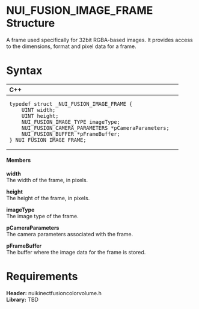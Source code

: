 NUI\_FUSION\_IMAGE\_FRAME Structure  
===================================  

A frame used specifically for 32bit RGBA-based images. It provides access to the dimensions, format and pixel data for a frame. <span id="syntaxSection"></span>

Syntax  
======  

<table>
<colgroup>
<col width="100%" />
</colgroup>
<thead>
<tr class="header">
<th align="left">C++</th>
</tr>
</thead>
<tbody>
<tr class="odd">
<td align="left"><pre><code>typedef struct _NUI_FUSION_IMAGE_FRAME {  
    UINT width;  
    UINT height;  
    NUI_FUSION_IMAGE_TYPE imageType;  
    NUI_FUSION_CAMERA_PARAMETERS *pCameraParameters;  
    NUI_FUSION_BUFFER *pFrameBuffer;  
} NUI_FUSION_IMAGE_FRAME;</code></pre></td>
</tr>
</tbody>
</table>

<span id="ID4EG"></span>
#### Members  

**width**    
The width of the frame, in pixels.  

**height**    
The height of the frame, in pixels.  

**imageType**    
The image type of the frame.  

**pCameraParameters**    
The camera parameters associated with the frame.  

**pFrameBuffer**    
The buffer where the image data for the frame is stored.  

<span id="requirements"></span>

Requirements  
============  

**Header:** nuikinectfusioncolorvolume.h  
**Library:** TBD  



<!--Please do not edit the data in the comment block below.-->
<!--
TOCTitle : NUI_FUSION_IMAGE_FRAME Structure
RLTitle : NUI_FUSION_IMAGE_FRAME Structure
KeywordK : NUI_FUSION_IMAGE_FRAME structure
KeywordF : NUI_FUSION_IMAGE_FRAME
KeywordF : Microsoft.Kinect.nuikinectfusioncolorvolume.NUI_FUSION_IMAGE_FRAME
KeywordA : T:Microsoft.Kinect.nuikinectfusioncolorvolume.NUI_FUSION_IMAGE_FRAME
AssetID : T:Microsoft.Kinect.nuikinectfusioncolorvolume.NUI_FUSION_IMAGE_FRAME
Locale : en-us
CommunityContent : 1
APIType : Managed
APILocation : 
APIName : Microsoft.Kinect.nuikinectfusioncolorvolume.NUI_FUSION_IMAGE_FRAME
TargetOS : Windows
TopicType : kbSyntax
DevLang : C++
DocSet : K4Wv2
ProjType : K4Wv2Proj
Technology : Kinect for Windows
Product : Kinect for Windows SDK v2
productversion : 20
-->
